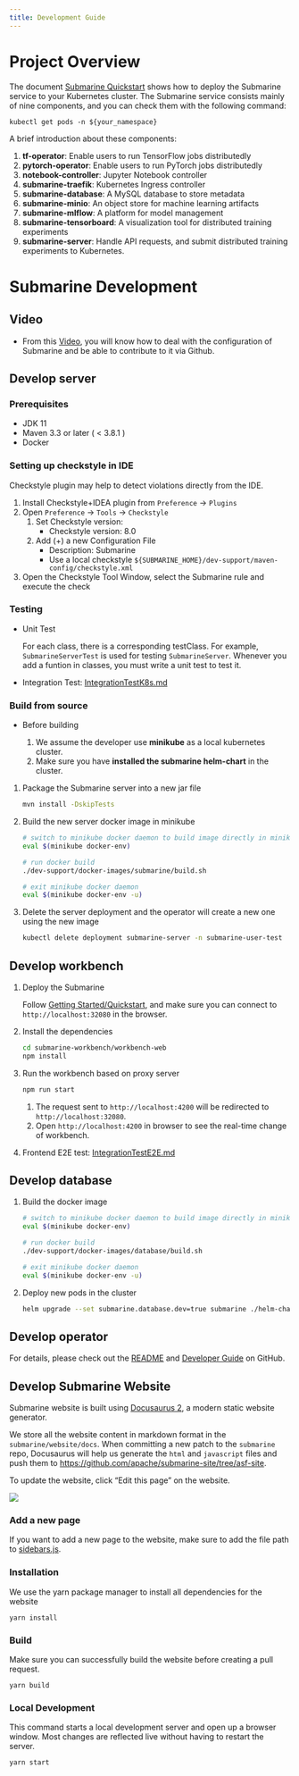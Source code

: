 ```yaml
---
title: Development Guide
---
```


<!--
   Licensed to the Apache Software Foundation (ASF) under one or more
   contributor license agreements.  See the NOTICE file distributed with
   this work for additional information regarding copyright ownership.
   The ASF licenses this file to You under the Apache License, Version 2.0
   (the "License"); you may not use this file except in compliance with
   the License.  You may obtain a copy of the License at
   http://www.apache.org/licenses/LICENSE-2.0
   Unless required by applicable law or agreed to in writing, software
   distributed under the License is distributed on an "AS IS" BASIS,
   WITHOUT WARRANTIES OR CONDITIONS OF ANY KIND, either express or implied.
   See the License for the specific language governing permissions and
   limitations under the License.
-->

# Project Overview
The document [Submarine Quickstart](../gettingStarted/quickstart.md) shows how to deploy the Submarine service to your Kubernetes cluster. The Submarine service consists mainly of nine components, and you can check them with the following command:

```
kubectl get pods -n ${your_namespace}
```

A brief introduction about these components:

1. **tf-operator**: Enable users to run TensorFlow jobs distributedly
2. **pytorch-operator**: Enable users to run PyTorch jobs distributedly
3. **notebook-controller**: Jupyter Notebook controller
4. **submarine-traefik**: Kubernetes Ingress controller
5. **submarine-database**: A MySQL database to store metadata
6. **submarine-minio**: An object store for machine learning artifacts
7. **submarine-mlflow**: A platform for model management
8. **submarine-tensorboard**: A visualization tool for distributed training experiments
9. **submarine-server**: Handle API requests, and submit distributed training experiments to Kubernetes.

# Submarine Development
## Video
* From this [Video](https://youtu.be/32Na2k6Alv4), you will know how to deal with the configuration of Submarine and be able to contribute to it via Github.

## Develop server

### Prerequisites

- JDK 11
- Maven 3.3 or later ( < 3.8.1 )
- Docker

### Setting up checkstyle in IDE

Checkstyle plugin may help to detect violations directly from the IDE.

1. Install Checkstyle+IDEA plugin from `Preference` -> `Plugins`
2. Open `Preference` -> `Tools` -> `Checkstyle`
   1. Set Checkstyle version:
      - Checkstyle version: 8.0
   2. Add (+) a new Configuration File
      - Description: Submarine
      - Use a local checkstyle `${SUBMARINE_HOME}/dev-support/maven-config/checkstyle.xml`
3. Open the Checkstyle Tool Window, select the Submarine rule and execute the check

### Testing

- Unit Test

  For each class, there is a corresponding testClass. For example, `SubmarineServerTest` is used for testing `SubmarineServer`. Whenever you add a funtion in classes, you must write a unit test to test it.

- Integration Test: [IntegrationTestK8s.md](./IntegrationTestK8s.md)

### Build from source

- Before building

  1. We assume the developer use **minikube** as a local kubernetes cluster.
  2. Make sure you have **installed the submarine helm-chart** in the cluster.

1. Package the Submarine server into a new jar file

   ```bash
   mvn install -DskipTests
   ```

2. Build the new server docker image in minikube

   ```bash
   # switch to minikube docker daemon to build image directly in minikube
   eval $(minikube docker-env)

   # run docker build
   ./dev-support/docker-images/submarine/build.sh

   # exit minikube docker daemon
   eval $(minikube docker-env -u)
   ```

3. Delete the server deployment and the operator will create a new one using the new image

   ```bash
   kubectl delete deployment submarine-server -n submarine-user-test
   ```

## Develop workbench

1. Deploy the Submarine

   Follow [Getting Started/Quickstart](../gettingStarted/quickstart.md), and make sure you can connect to `http://localhost:32080` in the browser.

2. Install the dependencies

   ```bash
   cd submarine-workbench/workbench-web
   npm install
   ```

3. Run the workbench based on proxy server

   ```bash
   npm run start
   ```

   1. The request sent to `http://localhost:4200` will be redirected to `http://localhost:32080`.
   2. Open `http://localhost:4200` in browser to see the real-time change of workbench.

4. Frontend E2E test: [IntegrationTestE2E.md](./IntegrationTestE2E.md)

## Develop database

1. Build the docker image

   ```bash
   # switch to minikube docker daemon to build image directly in minikube
   eval $(minikube docker-env)

   # run docker build
   ./dev-support/docker-images/database/build.sh

   # exit minikube docker daemon
   eval $(minikube docker-env -u)
   ```

2. Deploy new pods in the cluster

   ```bash
   helm upgrade --set submarine.database.dev=true submarine ./helm-charts/submarine
   ```
## Develop operator

For details, please check out the [README](https://github.com/apache/submarine/blob/master/submarine-cloud-v2/README.md) and [Developer Guide](https://github.com/apache/submarine/blob/master/submarine-cloud-v2/docs/developer-guide.md) on GitHub.

## Develop Submarine Website
Submarine website is built using [Docusaurus 2](https://v2.docusaurus.io/), a modern static website generator.

We store all the website content in markdown format in the `submarine/website/docs`. When committing a new patch to the `submarine` repo, Docusaurus will help us generate the `html` and `javascript` files and push them to  https://github.com/apache/submarine-site/tree/asf-site.

To update the website, click “Edit this page” on the website.

![](https://lh4.googleusercontent.com/gYcKpxbsGAKv2giTRqkxOehPGnuvnhE31WjsAsYhFmACIZF3Wh2ipar7mZ7F_KRwecM-L1J8YJAgNigJsJUjqc-5IXeO2XGxCIcYpP9CdSc3YByuUkjT_Bezby2HHtkBLyE1ZY_F)

### Add a new page
If you want to add a new page to the website, make sure to add the file path to [sidebars.js](https://github.com/apache/submarine/blob/master/website/sidebars.js).

### Installation
We use the yarn package manager to install all dependencies for the website
```console
yarn install
```

### Build
Make sure you can successfully build the website before creating a pull request.
```console
yarn build
```

### Local Development
This command starts a local development server and open up a browser window. Most changes are reflected live without having to restart the server.
```console
yarn start
```
